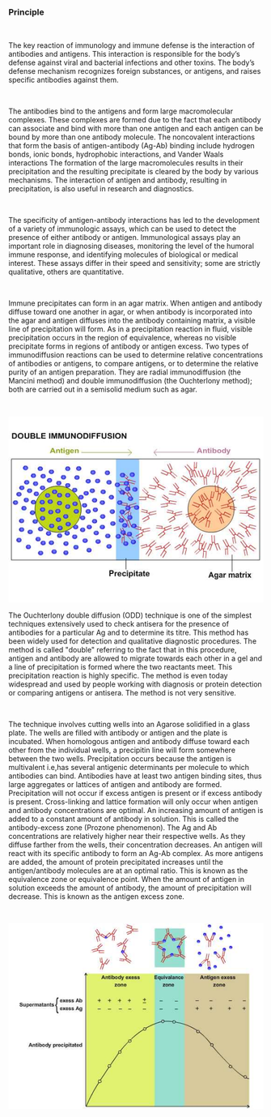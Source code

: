 ### Principle

&nbsp;



The key reaction of immunology and immune defense is the interaction of antibodies and antigens.  This interaction  is responsible for the body’s defense against viral and bacterial infections and other toxins.  The body’s defense mechanism  recognizes foreign substances, or antigens, and raises specific antibodies against them.   
 
&nbsp;


The antibodies bind to the antigens and form large macromolecular complexes.  These complexes are formed due to the fact that each antibody can associate and bind with more than one antigen and each antigen can be bound by more than one antibody molecule. The noncovalent interactions that form the basis of antigen-antibody (Ag-Ab) binding include hydrogen bonds, ionic bonds, hydrophobic interactions, and Vander Waals interactions   The formation of the large macromolecules results in their precipitation and the resulting precipitate is cleared by the body by various mechanisms.  The interaction of antigen and antibody, resulting in precipitation, is also useful in research and diagnostics.

&nbsp;


The specificity of antigen-antibody interactions has led to the development of a variety of immunologic assays, which can be used to detect the presence of either antibody or antigen. Immunological assays play an important role in diagnosing diseases, monitoring the level of the humoral immune response, and identifying molecules of biological or medical interest. These assays differ in their speed and sensitivity; some are strictly qualitative, others are quantitative.

&nbsp;


Immune precipitates can form in an agar matrix. When antigen and antibody diffuse toward one another in agar, or when antibody is incorporated into the agar and antigen diffuses into the antibody containing matrix, a visible line of precipitation will form. As in a precipitation reaction in fluid, visible precipitation occurs in the region of equivalence, whereas no visible precipitate forms in regions of antibody or antigen excess. Two types of immunodiffusion reactions can be used to determine relative concentrations of antibodies or antigens, to compare antigens, or to determine the relative purity of an antigen preparation. They are radial immunodiffusion (the Mancini method) and double immunodiffusion (the Ouchterlony method); both are carried out in a semisolid medium such as agar.

&nbsp;

<img src="images/1.jpg" title=""/>


The Ouchterlony double diffusion (ODD) technique is one of the simplest techniques extensively used to check antisera for the presence of antibodies for a particular Ag and to determine its titre. This method has been widely used for detection and qualitative diagnostic procedures.  The method is called "double" referring to the fact that in this procedure, antigen and antibody are allowed to migrate towards each other in a gel and a line of precipitation is formed where the two reactants meet. This precipitation reaction is highly specific. The method is even today widespread and used by people working with diagnosis or protein detection or comparing antigens or antisera. The method is not very sensitive.

&nbsp;


The technique involves cutting wells into an Agarose solidified in a glass plate. The wells are filled with antibody or antigen and the plate is incubated. When homologous antigen and antibody diffuse toward each other from the individual wells, a precipitin line will form somewhere between the two wells. Precipitation occurs because the antigen is multivalent i.e,has several antigenic determinants per molecule to which antibodies can bind. Antibodies have at least two antigen binding sites, thus large aggregates or lattices of antigen and antibody are formed. Precipitation will not occur if excess antigen is present or if excess antibody is present. Cross-linking and lattice formation will only occur when antigen and antibody concentrations are optimal. An increasing amount of antigen is added to a constant amount of antibody in solution. This is called the antibody-excess zone (Prozone phenomenon). The Ag and Ab concentrations are relatively higher near their respective wells. As they diffuse farther from the wells, their concentration decreases. An antigen will react with its specific antibody to form an Ag-Ab complex.  As more antigens are added, the amount of protein precipitated increases until the antigen/antibody molecules are at an optimal ratio. This is known as the equivalence zone or equivalence point. When the amount of antigen in solution exceeds the amount of antibody, the amount of precipitation will decrease. This is known as the antigen excess zone.

&nbsp;


<img src="images/2.jpg" title="" />
